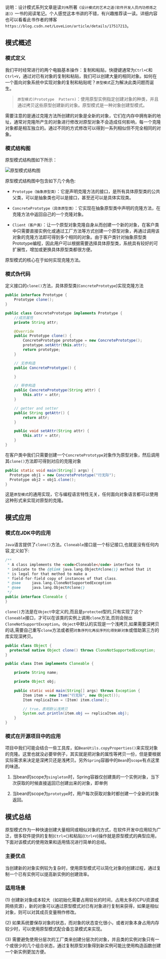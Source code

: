 
说明：设计模式系列文章是读`刘伟`所著`《设计模式的艺术之道(软件开发人员内功修炼之道)》`一书的阅读笔记。个人感觉这本书讲的不错，有兴趣推荐读一读。详细内容也可以看看此书作者的博客`https://blog.csdn.net/LoveLion/article/details/17517213`。

## 模式概述

### 模式定义

我们平时经常进行的两个电脑基本操作：复制和粘贴，快捷键通常为`Ctrl+C`和`Ctrl+V`，通过对已有对象的复制和粘贴，我们可以创建大量的相同对象。如何在一个面向对象系统中实现对象的复制和粘贴呢？`原型模式`正为解决此类问题而诞生。

> `原型模式(Prototype  Pattern)`：使用原型实例指定创建对象的种类，并且通过拷贝这些原型创建新的对象。原型模式是一种对象创建型模式。    

需要注意的是通过克隆方法所创建的对象是全新的对象，它们在内存中拥有新的地址，通常对克隆所产生的对象进行修改对原型对象不会造成任何影响，每一个克隆对象都是相互独立的。通过不同的方式修改可以得到一系列相似但不完全相同的对象。

### 模式结构图

原型模式结构图如下所示：

![原型模式结构图](https://img2020.cnblogs.com/blog/1546632/202005/1546632-20200530123209513-298312089.png)

原型模式结构图中包含如下几个角色:
- `Prototype（抽象原型类）`：它是声明克隆方法的接口，是所有具体原型类的公共父类，可以是抽象类也可以是接口，甚至还可以是具体实现类。

- `ConcretePrototype（具体原型类）`：它实现在抽象原型类中声明的克隆方法，在克隆方法中返回自己的一个克隆对象。

- `Client（客户类）`：让一个原型对象克隆自身从而创建一个新的对象，在客户类中只需要直接实例化或通过工厂方法等方式创建一个原型对象，再通过调用该对象的克隆方法即可得到多个相同的对象。由于客户类针对抽象原型类Prototype编程，因此用户可以根据需要选择具体原型类，系统具有较好的可扩展性，增加或更换具体原型类都很方便。

原型模式的核心在于如何实现克隆方法。

### 模式伪代码
定义接口的`clone()`方法，具体原型类(`ConcretePrototype`)实现克隆方法
```java
public interface Prototype {
    Prototype clone();
}

public class ConcretePrototype implements Prototype {
    //成员属性
    private String attr;

    @Override
    public Prototype clone() {
        ConcretePrototype prototype = new ConcretePrototype();
        prototype.setAttr(this.attr);
        return prototype;
    }

    // 无参构造
    public ConcretePrototype() {

    }

    // 带参构造
    public ConcretePrototype(String attr) {
        this.attr = attr;
    }

    // getter and setter
    public String getAttr() {
        return attr;
    }

    public void setAttr(String attr) {
        this.attr = attr;
    }
}
```
在客户类中我们只需要创建一个`ConcretePrototype`对象作为原型对象，然后调用其`clone()`方法即可得到对应的克隆对象
```java
public static void main(String[] args) {
  Prototype obj1 = new ConcretePrototype("行无际");
  Prototype obj2 = obj1.clone();
}
```
这是`原型模式`的通用实现，它与编程语言特性无关，任何面向对象语言都可以使用这种形式来实现对原型的克隆。

## 模式应用

### 模式在JDK中的应用
`Java`语言提供了`clone()`方法。`Cloneable`接口是一个标记接口,也就是没有任何内容,定义如下:
```java
/**
 * A class implements the <code>Cloneable</code> interface to
 * indicate to the {@link java.lang.Object#clone()} method that it
 * is legal for that method to make a
 * field-for-field copy of instances of that class.
 * @see     java.lang.CloneNotSupportedException
 * @see     java.lang.Object#clone()
 */
public interface Cloneable {
}
```
`clone()`方法是在`Object`中定义的,而且是`protected`型的,只有实现了这个`Cloneable`接口，才可以在该类的实例上调用`clone`方法,否则会抛出`CloneNotSupportException`。`Object`中默认的实现是一个浅拷贝,如果需要深拷贝的话,需要自己重写`clone`方法或者把`对象序列化再反序列化得到新对象`或借助第三方的库实现深拷贝。
```java
public class Object {
  protected native Object clone() throws CloneNotSupportedException;
}

public class Item implements Cloneable {

    private String name;

    private Object obj;
    
    public static void main(String[] args) throws Exception {
        Item item = new Item("行无际", new Object());
        Item replicaItem = (Item) item.clone();

        // true，表明默认浅拷贝
        System.out.println(item.obj == replicaItem.obj);
    }
}
```

### 模式在开源项目中的应用

项目中我们可能会结合一些工具库，如`BeanUtils.copyProperties()`来实现对象的克隆。这里也就没必要举例子，其实就是把对象的属性等拷贝一份，但是要根据实际需求来决定是深拷贝还是浅拷贝。另外`Spring`容器中的`Bean`的`scope`有点这里的味道。  
1. 当bean的scope为`singleton`时，Spring容器仅创建类的一个实例对象，当下次获取的时候直接返回已创建出来的对象，即单例

2. 当bean的scope为`prototype`时，用户每次获取对象时都创建一个全新的对象返回。

## 模式总结

原型模式作为一种快速创建大量相同或相似对象的方式，在软件开发中应用较为广泛，很多软件提供的复制(`Ctrl+C`)和粘贴(`Ctrl+V`)操作就是原型模式的典型应用，下面对该模式的使用效果和适用情况进行简单的总结。

### 主要优点

当创建新的对象实例较为复杂时，使用原型模式可以简化对象的创建过程，通过复制一个已有实例可以提高新实例的创建效率。

### 适用场景

(1) 创建新对象成本较大（如初始化需要占用较长的时间，占用太多的CPU资源或网络资源），新的对象可以通过原型模式对已有对象进行复制来获得，如果是相似对象，则可以对其成员变量稍作修改。

(2) 如果系统要保存对象的状态，而对象的状态变化很小，或者对象本身占用内存较少时，可以使用原型模式配合备忘录模式来实现。

(3) 需要避免使用分层次的工厂类来创建分层次的对象，并且类的实例对象只有一个或很少的几个组合状态，通过复制原型对象得到新实例可能比使用构造函数创建一个新实例更加方便。
